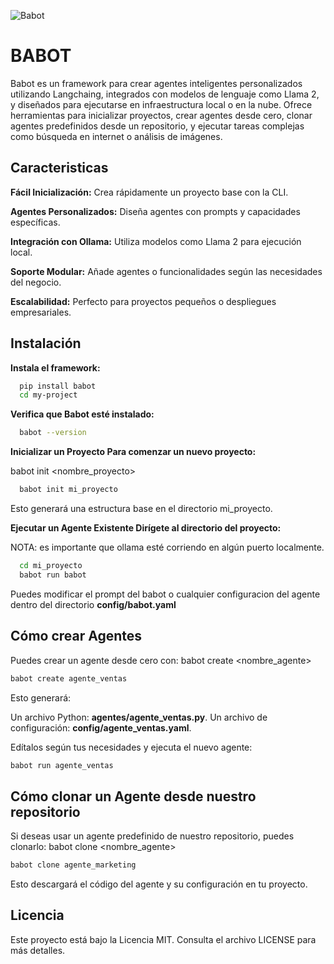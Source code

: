 
![Babot](assets/logo.png)



# BABOT

Babot es un framework para crear agentes inteligentes personalizados utilizando Langchaing, integrados con modelos de lenguaje como Llama 2, y diseñados para ejecutarse en infraestructura local o en la nube. 
Ofrece herramientas para inicializar proyectos, crear agentes desde cero, clonar agentes predefinidos desde un repositorio, y ejecutar tareas complejas como búsqueda en internet o análisis de imágenes.




## Caracteristicas

**Fácil Inicialización:** Crea rápidamente un proyecto base con la CLI.

**Agentes Personalizados:** Diseña agentes con prompts y capacidades específicas.

**Integración con Ollama:** Utiliza modelos como Llama 2 para ejecución local.

**Soporte Modular:** Añade agentes o funcionalidades según las necesidades del negocio.

**Escalabilidad:** Perfecto para proyectos pequeños o despliegues empresariales.
## Instalación

**Instala el framework:**

```bash
  pip install babot
  cd my-project
```
  
**Verifica que Babot esté instalado:**

```bash
  babot --version
```

**Inicializar un Proyecto Para comenzar un nuevo proyecto:**

babot init <nombre_proyecto>

```bash
  babot init mi_proyecto
```

Esto generará una estructura base en el directorio mi_proyecto.

**Ejecutar un Agente Existente Dirígete al directorio del proyecto:**

NOTA: es importante que ollama esté corriendo en algún puerto localmente.

```bash
  cd mi_proyecto
  babot run babot
```

Puedes modificar el prompt del babot o cualquier configuracion del agente dentro del directorio **config/babot.yaml**


## Cómo crear Agentes

Puedes crear un agente desde cero con: babot create <nombre_agente>

```bash
babot create agente_ventas
```

Esto generará:

Un archivo Python: **agentes/agente_ventas.py**.
Un archivo de configuración: **config/agente_ventas.yaml**.

Edítalos según tus necesidades y ejecuta el nuevo agente: 

```bash
babot run agente_ventas
```



## Cómo clonar un Agente desde nuestro repositorio

Si deseas usar un agente predefinido de nuestro repositorio, puedes clonarlo: babot clone <nombre_agente>

```bash
babot clone agente_marketing
```

Esto descargará el código del agente y su configuración en tu proyecto.


## Licencia

Este proyecto está bajo la Licencia MIT. Consulta el archivo LICENSE para más detalles.


